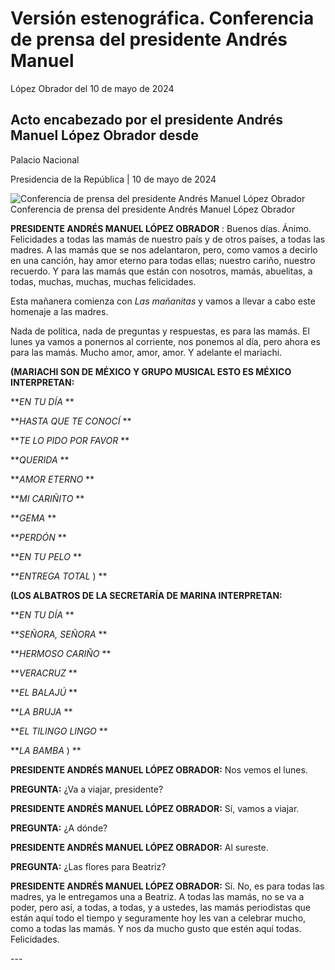 #  Versión estenográfica. Conferencia de prensa del presidente Andrés Manuel
López Obrador del 10 de mayo de 2024

##  Acto encabezado por el presidente Andrés Manuel López Obrador desde
Palacio Nacional

Presidencia de la República | 10 de mayo de 2024 

![Conferencia de prensa del presidente Andrés Manuel López
Obrador](https://www.gob.mx/cms/uploads/article/main_image/144888/WhatsApp_Image_2024-05-10_at_9.03.38_AM.jpeg)
Conferencia de prensa del presidente Andrés Manuel López Obrador

**PRESIDENTE ANDRÉS MANUEL LÓPEZ OBRADOR** : Buenos días. Ánimo. Felicidades a
todas las mamás de nuestro país y de otros países, a todas las madres. A las
mamás que se nos adelantaron, pero, como vamos a decirlo en una canción, hay
amor eterno para todas ellas; nuestro cariño, nuestro recuerdo. Y para las
mamás que están con nosotros, mamás, abuelitas, a todas, muchas, muchas,
muchas felicidades.

Esta mañanera comienza con _Las_ _mañanitas_ y vamos a llevar a cabo este
homenaje a las madres.

Nada de política, nada de preguntas y respuestas, es para las mamás. El lunes
ya vamos a ponernos al corriente, nos ponemos al día, pero ahora es para las
mamás. Mucho amor, amor, amor. Y adelante el mariachi.

**(MARIACHI SON DE MÉXICO Y GRUPO MUSICAL ESTO ES MÉXICO INTERPRETAN:**

**_EN TU DÍA_ **

**_HASTA QUE TE CONOCÍ_ **

**_TE LO PIDO POR FAVOR_ **

**_QUERIDA_ **

**_AMOR ETERNO_ **

**_MI CARIÑITO_ **

**_GEMA_ **

**_PERDÓN_ **

**_EN TU PELO_ **

**_ENTREGA TOTAL_ ) **

**(LOS ALBATROS DE LA SECRETARÍA DE MARINA INTERPRETAN:**

**_EN TU DÍA_ **

**_SEÑORA, SEÑORA_ **

**_HERMOSO CARIÑO_ **

**_VERACRUZ_ **

**_EL BALAJÚ_ **

**_LA BRUJA_ **

**_EL TILINGO LINGO_ **

**_LA BAMBA_ ) **

**PRESIDENTE ANDRÉS MANUEL LÓPEZ OBRADOR:** Nos vemos el lunes.

**PREGUNTA:** ¿Va a viajar, presidente?

**PRESIDENTE ANDRÉS MANUEL LÓPEZ OBRADOR:** Sí, vamos a viajar.

**PREGUNTA:** ¿A dónde?

**PRESIDENTE ANDRÉS MANUEL LÓPEZ OBRADOR:** Al sureste.

**PREGUNTA:** ¿Las flores para Beatriz?

**PRESIDENTE ANDRÉS MANUEL LÓPEZ OBRADOR:** Sí. No, es para todas las madres,
ya le entregamos una a Beatriz. A todas las mamás, no se va a poder, pero así,
a todas, a todas, y a ustedes, las mamás periodistas que están aquí todo el
tiempo y seguramente hoy les van a celebrar mucho, como a todas las mamás. Y
nos da mucho gusto que estén aquí todas. Felicidades.

\---

